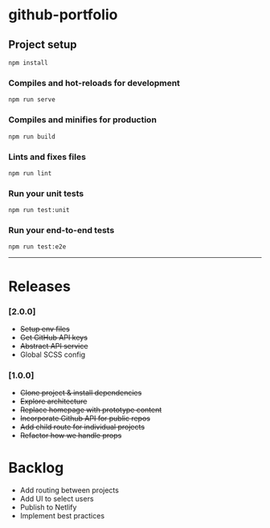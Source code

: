 # github-portfolio

## Project setup

```
npm install
```

### Compiles and hot-reloads for development

```
npm run serve
```

### Compiles and minifies for production

```
npm run build
```

### Lints and fixes files

```
npm run lint
```

### Run your unit tests

```
npm run test:unit
```

### Run your end-to-end tests

```
npm run test:e2e
```

---

# Releases

### [2.0.0]

- ~~Setup env files~~
- ~~Get GitHub API keys~~
- ~~Abstract API service~~
- Global SCSS config

### [1.0.0]

- ~~Clone project & install dependencies~~
- ~~Explore architecture~~
- ~~Replace homepage with prototype content~~
- ~~Incorporate Github API for public repos~~
- ~~Add child route for individual projects~~
- ~~Refactor how we handle props~~

# Backlog

- Add routing between projects
- Add UI to select users
- Publish to Netlify
- Implement best practices
